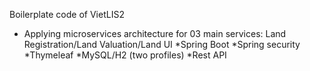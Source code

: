 Boilerplate code of VietLIS2
- Applying microservices architecture for 03 main services: Land Registration/Land Valuation/Land UI
*Spring Boot
*Spring security
*Thymeleaf
*MySQL/H2 (two profiles)
*Rest API
